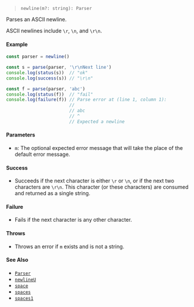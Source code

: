 <!--
 Copyright (c) 2020 Thomas J. Otterson
 
 This software is released under the MIT License.
 https://opensource.org/licenses/MIT
-->

> `newline(m?: string): Parser`

Parses an ASCII newline.

ASCII newlines include `\r`, `\n`, and `\r\n`.

#### Example

```javascript
const parser = newline()

const s = parse(parser, '\r\nNext line')
console.log(status(s))  // "ok"
console.log(success(s)) // "\r\n"

const f = parse(parser, 'abc')
console.log(status(f))  // "fail"
console.log(failure(f)) // Parse error at (line 1, column 1):
                        //
                        // abc
                        // ^
                        // Expected a newline
```

#### Parameters

* `m`: The optional expected error message that will take the place of the default error message.

#### Success

* Succeeds if the next character is either `\r` or `\n`, or if the next two characters are `\r\n`. This character (or these characters) are consumed and returned as a single string.

#### Failure

* Fails if the next character is any other character.

#### Throws

* Throws an error if `m` exists and is not a string.

#### See Also

* [`Parser`](../types/parser.md)
* [`newlineU`](newlineu.md)
* [`space`](space.md)
* [`spaces`](spaces.md)
* [`spaces1`](spaces1.md)